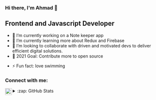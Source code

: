 ### Hi there, I'm Ahmad 👋

## Frontend and Javascript Developer
<!--
**ahmad-cod/ahmad-cod** is a ✨ _special_ ✨ repository because its `README.md` (this file) appears on your GitHub profile.
-->


- 🔭 I’m currently working on a Note keeper app
- 🌱 I’m currently learning more about Redux and Firebase
- 👯 I’m looking to collaborate with driven and motivated devs to deliver efficient digital solutions.
- 💬 2021 Goal: Contribute more to open source
<!-- - 📫 How to reach me: ... -->
- ⚡ Fun fact: love swimming

### Connect with me:
[<img align="left" alt="Aroyehun Ahmad | linkedin" width="22px" src="https://cdn.jsdelivr.net/npm/simple-icons@v3/icons/linkedin.svg" />][linkedin]


<details>
  <summary>:zap: GitHub Stats</summary>

  <img align="left" alt="ahmad-cod's GitHub Stats" src="https://github-readme-stats.codestackr.vercel.app/api?username=ahmad-cod&show_icons=true&hide_border=true" />

</details>

<br />

[linkedin]: https://www.linkedin.com/in/ahmad-aroyehun-9b8314212